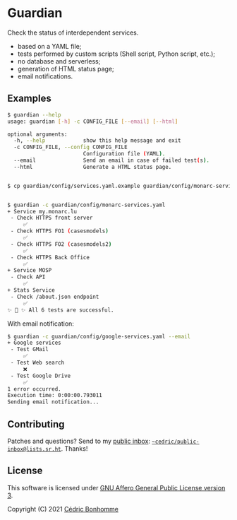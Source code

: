 # Guardian

Check the status of interdependent services.

- based on a YAML file;
- tests performed by custom scripts (Shell script, Python script, etc.);
- no database and serverless;
- generation of HTML status page;
- email notifications.


## Examples

```bash
$ guardian --help
usage: guardian [-h] -c CONFIG_FILE [--email] [--html]

optional arguments:
  -h, --help            show this help message and exit
  -c CONFIG_FILE, --config CONFIG_FILE
                        Configuration file (YAML).
  --email               Send an email in case of failed test(s).
  --html                Generate a HTML status page.


$ cp guardian/config/services.yaml.example guardian/config/monarc-services.yaml


$ guardian -c guardian/config/monarc-services.yaml
+ Service my.monarc.lu
 - Check HTTPS front server
     ✅
 - Check HTTPS FO1 (casesmodels)
     ✅
 - Check HTTPS FO2 (casesmodels2)
     ✅
 - Check HTTPS Back Office
     ✅
+ Service MOSP
 - Check API
     ✅
+ Stats Service
 - Check /about.json endpoint
     ✅
✨ 🌟 ✨ All 6 tests are successful.
```

With email notification:

```bash
$ guardian -c guardian/config/google-services.yaml --email
+ Google services
 - Test GMail
     ✅
 - Test Web search
     ❌
 - Test Google Drive
     ✅
1 error occurred.
Execution time: 0:00:00.793011
Sending email notification...
```


## Contributing

Patches and questions? Send to my [public
inbox](https://lists.sr.ht/~cedric/public-inbox):
[`~cedric/public-inbox@lists.sr.ht`](mailto:~cedric/public-inbox@lists.sr.ht).
Thanks!


## License

This software is licensed under
[GNU Affero General Public License version 3](https://www.gnu.org/licenses/agpl-3.0.html).

Copyright (C) 2021 [Cédric Bonhomme](https://www.cedricbonhomme.org)
